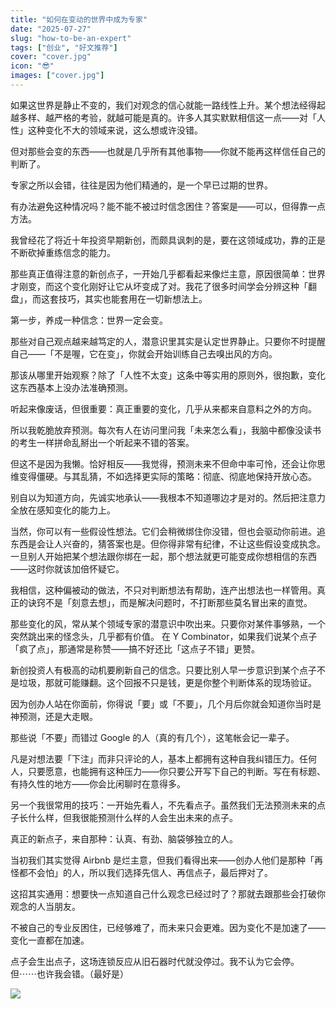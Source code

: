 ```yaml
---
title: "如何在变动的世界中成为专家"
date: "2025-07-27"
slug: "how-to-be-an-expert"
tags: ["创业", "好文推荐"]
cover: "cover.jpg"
icon: "😎"
images: ["cover.jpg"]
---
```

如果这世界是静止不变的，我们对观念的信心就能一路线性上升。某个想法经得起越多样、越严格的考验，就越可能是真的。许多人其实默默相信这一点——对「人性」这种变化不大的领域来说，这么想或许没错。



但对那些会变的东西——也就是几乎所有其他事物——你就不能再这样信任自己的判断了。



专家之所以会错，往往是因为他们精通的，是一个早已过期的世界。



有办法避免这种情况吗？能不能不被过时信念困住？答案是——可以，但得靠一点方法。



我曾经花了将近十年投资早期新创，而颇具讽刺的是，要在这领域成功，靠的正是不断砍掉重练信念的能力。



那些真正值得注意的新创点子，一开始几乎都看起来像烂主意，原因很简单：世界才刚变，而这个变化刚好让它从坏变成了对。我花了很多时间学会分辨这种「翻盘」，而这套技巧，其实也能套用在一切新想法上。



第一步，养成一种信念：世界一定会变。



那些对自己观点越来越笃定的人，潜意识里其实是认定世界静止。只要你不时提醒自己——「不是喔，它在变」，你就会开始训练自己去嗅出风的方向。



那该从哪里开始观察？除了「人性不太变」这条中等实用的原则外，很抱歉，变化这东西基本上没办法准确预测。



听起来像废话，但很重要：真正重要的变化，几乎从来都来自意料之外的方向。



所以我乾脆放弃预测。每次有人在访问里问我「未来怎么看」，我脑中都像没读书的考生一样拼命乱掰出一个听起来不错的答案。



但这不是因为我懒。恰好相反——我觉得，预测未来不但命中率可怜，还会让你思维变得僵硬。与其乱猜，不如选择更实际的策略：彻底、彻底地保持开放心态。



别自以为知道方向，先诚实地承认——我根本不知道哪边才是对的。然后把注意力全放在感知变化的能力上。



当然，你可以有一些假设性想法。它们会稍微绑住你没错，但也会驱动你前进。追东西是会让人兴奋的，猜答案也是。但你得非常有纪律，不让这些假设变成执念。
一旦别人开始把某个想法跟你绑在一起，那个想法就更可能变成你想相信的东西——这时你就该加倍怀疑它。



我相信，这种偏被动的做法，不只对判断想法有帮助，连产出想法也一样管用。真正的诀窍不是「刻意去想」，而是解决问题时，不打断那些莫名冒出来的直觉。



那些变化的风，常从某个领域专家的潜意识中吹出来。只要你对某件事够熟，一个突然跳出来的怪念头，几乎都有价值。
在 Y Combinator，如果我们说某个点子「疯了点」，那通常是称赞——搞不好还比「这点子不错」更赞。



新创投资人有极高的动机要刷新自己的信念。只要比别人早一步意识到某个点子不是垃圾，那就可能赚翻。这个回报不只是钱，更是你整个判断体系的现场验证。



因为创办人站在你面前，你得说「要」或「不要」，几个月后你就会知道你当时是神预测，还是大走眼。



那些说「不要」而错过 Google 的人（真的有几个），这笔帐会记一辈子。



凡是对想法要「下注」而非只评论的人，基本上都拥有这种自我纠错压力。任何人，只要愿意，也能拥有这种压力——你只要公开写下自己的判断。写在有标题、有持久性的地方——你会比闲聊时在意得多。



另一个我很常用的技巧：一开始先看人，不先看点子。虽然我们无法预测未来的点子长什么样，但我很能预测什么样的人会生出未来的点子。



真正的新点子，来自那种：认真、有劲、脑袋够独立的人。



当初我们其实觉得 Airbnb 是烂主意，但我们看得出来——创办人他们是那种「再怪都不会怕」的人，所以我们选择先信人、再信点子，最后押对了。



这招其实通用：想要快一点知道自己什么观念已经过时了？那就去跟那些会打破你观念的人当朋友。



不被自己的专业反困住，已经够难了，而未来只会更难。因为变化不是加速了——变化一直都在加速。



点子会生出点子，这场连锁反应从旧石器时代就没停过。我不认为它会停。
但⋯⋯也许我会错。（最好是）




![](https://prod-files-secure.s3.us-west-2.amazonaws.com/112d0858-5090-4d34-a606-b75eb8d65fd2/46476355-9cf3-4e99-9b7a-3531bc426380/1000202064.png?X-Amz-Algorithm=AWS4-HMAC-SHA256&X-Amz-Content-Sha256=UNSIGNED-PAYLOAD&X-Amz-Credential=ASIAZI2LB466SEEXCZGV%2F20250829%2Fus-west-2%2Fs3%2Faws4_request&X-Amz-Date=20250829T221212Z&X-Amz-Expires=3600&X-Amz-Security-Token=IQoJb3JpZ2luX2VjEG4aCXVzLXdlc3QtMiJGMEQCIDiNsYdnPqRyZ9VhLGqqj%2FXfzoCbMcj1kqJNvXRWm8aBAiBk%2BTjojifyUHgmpj2WAgo5grmV9PbV10hAlTyYRlXPVCqIBAjH%2F%2F%2F%2F%2F%2F%2F%2F%2F%2F8BEAAaDDYzNzQyMzE4MzgwNSIMOJpxzYKuwwedrkoGKtwDcp8PnD1IGXKdxKslvUnl3G%2BF%2BQFMJnTMEa6MC9uNd1IQgb%2Ba2IqLLwUO1GR1OhP5EYtVYCalPC5QlPU2lLzMysEeaxlXhqbzFnZmCDAutAjVRQWdUcR%2FPILiKlqUOzEs8lKGCU2HN7wu6X7DgZU8tzSiOCC7ujJ2dBLPnUuZ8My7ir94XXNjwrdpkar59J%2FUvIZVPLOPWI5mZz1XRPDlqDsscPu5LERscckIvloiu4rxofZeqZrw98dA6ZAQwuiiP67xWw6z4li6HpYMRTxxyTJnvNLuRkqXny34%2FLi5FhmGkyQ7iYasHXmWbTV6R%2BDLGFad0GwMPJHOJLmNPOd7mRbNZblA5WVzEhcyv8BZ7jx5oD4Zih1fp05j7C9QgaE%2F%2BdHf22CCGDehYsWH1cvCcyKVkmEqi1ILQOkwlMkdRzsM6VWn2ruMgJRYvebpzN9uCC7L935Bi%2BrgqiTY926vyH32jjaN3hztXXn9xGFmymzPqgoyEhERxuQ1tkH7grerGO4wCEy5%2BuMyx4pzYMU98A%2BHeWcvXQJSBnT6uWyzrTNFjvab5YwAjmC3ZWg%2B88eCcikh1qvxoK1NtCk7B5DG4cu7F5uxszh1ubtCVObiNWsGJghpzlBPkfH5GQswirrIxQY6pgFmbZniicEDWCdWu9GpbF%2B%2FrifoJErKs3M5044ND8nWozVkLQ6PRy3N00C0TZx54zSDlyB9UrjBdbYxSUvfySGWhDCRo4FRAGT6dlbZ67E5QNpy13BOgZeTIjyNXxQNmXPkQiYJijf9NcTiuIeW8D7onwnZo4XgJu8bmFKvbiz0IS6oejSnQSakvRghaVP8fYAeTjZz7augh8l%2FboAnCh6VPnBoxhB3&X-Amz-Signature=0a5009b13862fb1497ad29768d38e84e312a92de3d8ee6cd3b60264e2a062a3b&X-Amz-SignedHeaders=host&x-amz-checksum-mode=ENABLED&x-id=GetObject)


